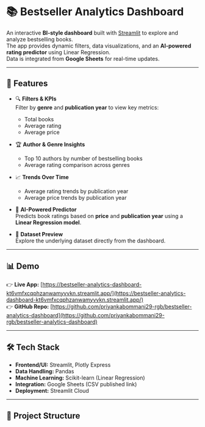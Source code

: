 # 📚 Bestseller Analytics Dashboard

An interactive **BI-style dashboard** built with [Streamlit](https://streamlit.io/) to explore and analyze bestselling books.  
The app provides dynamic filters, data visualizations, and an **AI-powered rating predictor** using Linear Regression.  
Data is integrated from **Google Sheets** for real-time updates.

---

## 🚀 Features

- 🔍 **Filters & KPIs**  
  Filter by **genre** and **publication year** to view key metrics:

  - Total books
  - Average rating
  - Average price

- 🏆 **Author & Genre Insights**

  - Top 10 authors by number of bestselling books
  - Average rating comparison across genres

- 📈 **Trends Over Time**

  - Average rating trends by publication year
  - Average price trends by publication year

- 🤖 **AI-Powered Predictor**  
  Predicts book ratings based on **price** and **publication year** using a **Linear Regression model**.

- 📄 **Dataset Preview**  
  Explore the underlying dataset directly from the dashboard.

---

## 📊 Demo

👉 **Live App:** [https://bestseller-analytics-dashboard-kt6vmfxcqphzanwamyvvkn.streamlit.app/](https://bestseller-analytics-dashboard-kt6vmfxcqphzanwamyvvkn.streamlit.app/)  
👉 **GitHub Repo:** [https://github.com/priyankabommani29-rgb/bestseller-analytics-dashboard](https://github.com/priyankabommani29-rgb/bestseller-analytics-dashboard)

---



## 🛠️ Tech Stack

- **Frontend/UI:** Streamlit, Plotly Express
- **Data Handling:** Pandas
- **Machine Learning:** Scikit-learn (Linear Regression)
- **Integration:** Google Sheets (CSV published link)
- **Deployment:** Streamlit Cloud

---

## 📂 Project Structure
